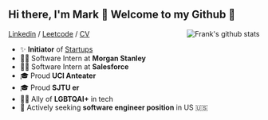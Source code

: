 ## Hi there, I'm Mark 👋 Welcome to my Github 💃

<a href="https://github.com/MaCoredroid">
 <img align="right" src="https://github-readme-stats.vercel.app/api?username=macoredroid&show_icons=true&title_color=ff8f1c&icon_color=250E62&text_color=193549&bg_color=f2fcff" alt="Frank's github stats" />
</a>

[Linkedin](https://www.linkedin.com/in/zhiyuanmatech) / [Leetcode](https://leetcode.com/zhiyuanma/) / [CV](https://drive.google.com/file/d/1D3M_vBDAQx66XsObqezLFfifdJJtSLz7/view?usp=sharing)
 - ✨ **Initiator** of [Startups](https://casecloud.com.cn/)
 - 👨‍💻 Software Intern at **Morgan Stanley**
 - 👨‍💻 Software Intern at **Salesforce**
 - 🎓 Proud **UCI Anteater**
 - 🎓 Proud **SJTU er**
 - 🏳️‍🌈 Ally of **LGBTQAI+** in tech
 - 🎯 Actively seeking **software engineer position** in US 🇺🇸
## 

<!--

- 🔭 I’m currently working on ...
- 🌱 I’m currently learning ...
- 👯 I’m looking to collaborate on ...
- 🤔 I’m looking for help with ...
- 💬 Ask me about ...
- 📫 How to reach me: ...
- 😄 Pronouns: ...
- ⚡ Fun fact: ...
-->
